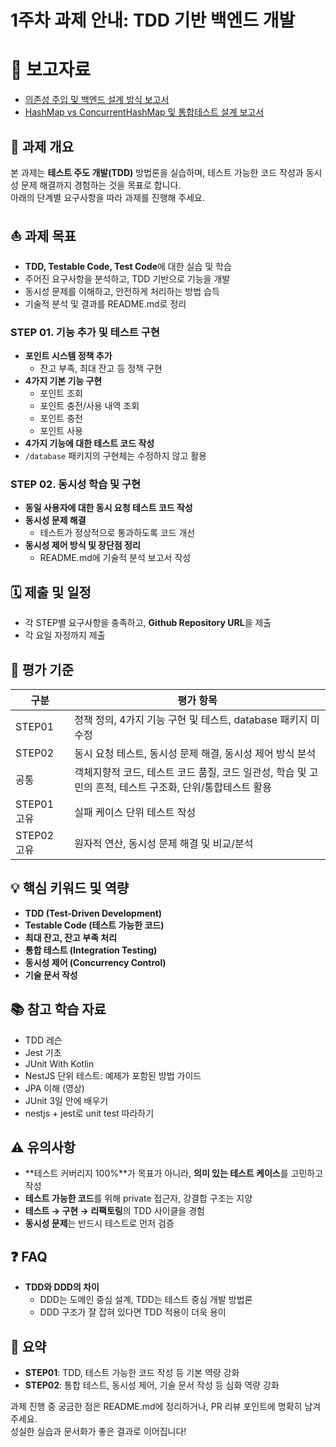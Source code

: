 # 1주차 과제 안내: TDD 기반 백엔드 개발


# 📜 보고자료
- [의존성 주입 및 백엔드 설계 방식 보고서](docs/Basic.md)
- [HashMap vs ConcurrentHashMap 및 통합테스트 설계 보고서](docs/Advance.md)


## 🎯 과제 개요

본 과제는 **테스트 주도 개발(TDD)** 방법론을 실습하며, 테스트 가능한 코드 작성과 동시성 문제 해결까지 경험하는 것을 목표로 합니다.  
아래의 단계별 요구사항을 따라 과제를 진행해 주세요.

## ⛵ 과제 목표

- **TDD, Testable Code, Test Code**에 대한 실습 및 학습
- 주어진 요구사항을 분석하고, TDD 기반으로 기능을 개발
- 동시성 문제를 이해하고, 안전하게 처리하는 방법 습득
- 기술적 분석 및 결과를 README.md로 정리


### STEP 01. 기능 추가 및 테스트 구현

- **포인트 시스템 정책 추가**
  - 잔고 부족, 최대 잔고 등 정책 구현
- **4가지 기본 기능 구현**
  - 포인트 조회
  - 포인트 충전/사용 내역 조회
  - 포인트 충전
  - 포인트 사용
- **4가지 기능에 대한 테스트 코드 작성**
- `/database` 패키지의 구현체는 수정하지 않고 활용

### STEP 02. 동시성 학습 및 구현

- **동일 사용자에 대한 동시 요청 테스트 코드 작성**
- **동시성 문제 해결**
  - 테스트가 정상적으로 통과하도록 코드 개선
- **동시성 제어 방식 및 장단점 정리**
  - README.md에 기술적 분석 보고서 작성

## 🗓️ 제출 및 일정

- 각 STEP별 요구사항을 충족하고, **Github Repository URL**을 제출
- 각 요일 자정까지 제출

## 📝 평가 기준

| 구분 | 평가 항목 |
|------|-----------|
| STEP01 | 정책 정의, 4가지 기능 구현 및 테스트, database 패키지 미수정 |
| STEP02 | 동시 요청 테스트, 동시성 문제 해결, 동시성 제어 방식 분석 |
| 공통 | 객체지향적 코드, 테스트 코드 품질, 코드 일관성, 학습 및 고민의 흔적, 테스트 구조화, 단위/통합테스트 활용 |
| STEP01 고유 | 실패 케이스 단위 테스트 작성 |
| STEP02 고유 | 원자적 연산, 동시성 문제 해결 및 비교/분석 |

## 💡 핵심 키워드 및 역량

- **TDD (Test-Driven Development)**
- **Testable Code (테스트 가능한 코드)**
- **최대 잔고, 잔고 부족 처리**
- **통합 테스트 (Integration Testing)**
- **동시성 제어 (Concurrency Control)**
- **기술 문서 작성**

## 📚 참고 학습 자료


- TDD 레슨
- Jest 기초
- JUnit With Kotlin
- NestJS 단위 테스트: 예제가 포함된 방법 가이드
- JPA 이해 (영상)
- JUnit 3일 안에 배우기
- nestjs + jest로 unit test 따라하기

## ⚠️ 유의사항

- **테스트 커버리지 100%**가 목표가 아니라, **의미 있는 테스트 케이스**를 고민하고 작성
- **테스트 가능한 코드**를 위해 private 접근자, 강결합 구조는 지양
- **테스트 → 구현 → 리팩토링**의 TDD 사이클을 경험
- **동시성 문제**는 반드시 테스트로 먼저 검증

## ❓ FAQ

- **TDD와 DDD의 차이**
  - DDD는 도메인 중심 설계, TDD는 테스트 중심 개발 방법론
  - DDD 구조가 잘 잡혀 있다면 TDD 적용이 더욱 용이

## 🏁 요약

- **STEP01**: TDD, 테스트 가능한 코드 작성 등 기본 역량 강화
- **STEP02**: 통합 테스트, 동시성 제어, 기술 문서 작성 등 심화 역량 강화

과제 진행 중 궁금한 점은 README.md에 정리하거나, PR 리뷰 포인트에 명확히 남겨주세요.  
성실한 실습과 문서화가 좋은 결과로 이어집니다!